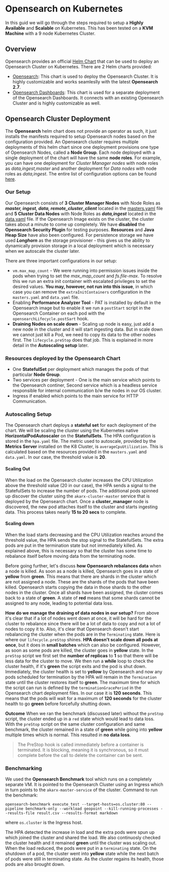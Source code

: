# Opensearch on Kubernetes

In this guid we will go through the steps required to setup a **Highly Available** and **Scalable** on Kubernetes. This has been tested on a **KVM Machine** with a 9 node Kubernetes Cluster.

## Overview

Opensearch provides an official [Helm Chart](https://github.com/opensearch-project/helm-charts) that can be used to deploy an Opensearch Cluster on Kubernetes. There are 2 Helm charts provided:

- [Opensearch](https://github.com/opensearch-project/helm-charts/tree/main/charts/opensearch): This chart is used to deploy the Opensearch Cluster. It is highly customizable and works seamleslly with the latest **Opensearch 2.7**.
- [Opensearch Dashboards](https://github.com/opensearch-project/helm-charts/tree/main/charts/opensearch-dashboards): This chart is used for a separate deployment of the Opensearch Dashboards. It connects with an existing Opensearch Cluster and is highly customizable as well.

## Opensearch Cluster Deployment

The **Opensearch** helm chart does not provide an operator as such, it just installs the manifests required to setup Opensearch nodes based on the configuration provided. An Opensearch cluster requires multiple deployments of this helm chart since one deployment provisions one type of Opensearch Nodes, called a **Node Group**. Each node deployed with a single deployment of the chart will have the same **node roles**. For example, you can have one deployment for _Cluster Manager nodes_ with node roles as _data,ingest,master_ and another deployment for _Data nodes_ with node roles as _data,ingest_. The entire list of configuration options can be found [here](https://github.com/opensearch-project/helm-charts/tree/main/charts/opensearch#configuration).

### Our Setup

Our Opensearch consists of **3 Cluster Manager Nodes** with Node Roles as **_master, ingest, data, remote_cluster_client_** located in the [masters.yaml](https://github.com/akarX23/k8-deployments/blob/master/opensearch/masters.yaml) file and **5 Cluster Data Nodes** with Node Roles as **_data,ingest_** located in the [data.yaml](https://github.com/akarX23/k8-deployments/blob/master/opensearch/data.yaml) file. If the Opensearch Image exists on the cluster, the cluster takes about a minute to come up completely. We have **disabled** the **Opensearch Security Plugin** for testing purposes. **Resources** and **Java Heap Size** have also been configured. For persistence storage we have used **_Longhorn_** as the storage provisioner - this gives us the ability to dynamically provision storage in a local deployment which is necessary when we autoscale the cluster later.

There are three important configurations in our setup:

- `vm.max_map_count` - We were running into permission issues inside the pods when trying to set the _max_map_count_ and _fs.file-max_. To resolve this we run an extra init container with escalated privileges to set the desired values. **You may, however, not run into this issue**, in which case you can remove the `extraInitContainers` configuration in the `masters.yaml` and `data.yaml` file.
- Enabling **Performance Analyzer Tool** - PAT is installed by default in the Opensearch image but to enable it we run a `postStart` script in the Opensearch Container on each pod with the `opensearchLifecycle.postSart` hook.
- **Draining Nodes on scale down** - Scaling up node is easy, just add a new node in the cluster and it will start ingesting data. But in scale down we cannot just kill a Pod, we need to copy its data to the other nodes first. The `lifecycle.preStop` does that job. This is explained in more detail in the **Autoscaling setup** later.

### Resources deployed by the Opensearch Chart

- One **StatefulSet** per deployment which manages the pods of that particular **Node Group**.
- Two services per deployment - One is the main service which points to the Opensearch continer, Second service which is a headless service responsible for internal communication b/w the nodes in our OS cluster.
- Ingress if enabled which points to the main service for HTTP Communication.

### Autoscaling Setup

The Opensearch chart deploys a **stateful set** for each deployment of the chart. We will be scaling the cluster using the Kubernetes native **HorizontalPodAutoscaler** on the **StatefulSets**. The HPA configuration is stored in the `hpa.yaml` file. The metric used to autoscale, provided by the **Metrics Server** installed on the K8 Cluster, is `averageCpuUtilization`. This is calculated based on the resources provided in the `masters.yaml` and `data.yaml`. In our case, the threshold value is **20**.

#### Scaling Out

When the load on the Opensearch cluster increases the CPU Utilization above the threshold value (20 in our case), the HPA sends a signal to the StatefulSets to increase the number of pods. The additional pods spinned up discover the cluster using the `akarx-cluster-master` service that is deployed by the Opensearch chart. Once a **cluster_manager** node is discovered, the new pod attaches itself to the cluster and starts ingesting data. This process takes nearly **15 to 20 secs** to complete.

#### Scaling down

When the load starts decreasing and the CPU Utilization reaches around the threshold value, the HPA sends the stop signal to the StatefulSets. The extra pods are put in the termination state but not immediately killed. As explained above, this is necessary so that the cluster has some time to rebalance itself before moving data from the terminating node.

Before going further, let's discuss **how Opensearch rebalances data** when a node is killed. As soon as a node is killed, Opensearch goes in a state of **yellow** from **green**. This means that there are shards in the cluster which are not assigned a node. These are the shards of the pods that have been killed. Opensearch starts copying the data in those shards to the other nodes in the cluster. Once all shards have been assigned, the cluster comes back to a state of **green**. A state of **red** means that some shards cannot be assigned to any node, leading to potential data loss.

**How do we manage the draining of data nodes in our setup?**
From above it's clear that if a lot of nodes went down at once, it will be hard for the cluster to rebalance since there will be a lot of data to copy and not a lot of nodes to copy it to. Also, it's clear that Opensearch doesn't start rebalancing the cluster when the pods are in the `Terminating` state. Here is where our `lifecycle.preStop` shines. **HPA doesn't scale down all pods at once**, but it does in **small batches** which can also be configured. However, as soon as some pods are killed, the cluster goes in **yellow** state. In the `preStop` script we first set the **number of replicas** to **1** so that there will be less data for the cluster to move. We then run a **while** loop to check the cluster health, if it's **green** the script exits and the pod is shut down. Immediately, the cluster health is set to **yellow** by Opensearch and now any pods scheduled for termination by the HPA will remain in the `Termination` state until the cluster restores itself to **green**. The maximum time for which the script can run is defined by the `terminationGracePeriod` in the Opensearch chart deployment files. In our case it is **120 seconds**. This means that the pods will wait for a maximum of **120 seconds** for the cluster health to go **green** before forcefully shutting down.

**Outcome**
When we ran the benchmark (discussed later) without the `preStop` script, the cluster ended up in a `red` state which would lead to data loss. With the `preStop` script on the same cluster configuration and same benchmark, the cluster remained in a state of **green** while going into **yellow** multiple times which is normal. This resulted in **no data loss**.

> The PreStop hook is called immediately before a container is terminated. It is blocking, meaning it is synchronous, so it must complete before the call to delete the container can be sent.

### Benchmarking

We used the **Opensearch Benchmark** tool which runs on a completely separate VM. It is pointed to the Opensearch Cluster using an Ingress which in turn points to the `akarx-master-service` of the cluster. Command to run the benchmark:

```
opensearch-benchmark execute_test --target-hosts=os.cluster:80 --pipeline benchmark-only --workload geopoint --kill-running-processes --results-file result.csv --results-format markdown
```

where `os.cluster` is the Ingress host.

The HPA detected the increase in load and the extra pods were spun up which joined the cluster and shared the load. We also continuosly checked the cluster health and it remained **green** until the cluster was scaling out. When the load reduced, the pods were put in a `terminating` state. On the shutdown of a pod, the cluster went into **yellow** state while the next batch of pods were still in terminating state. As the cluster regains its health, those pods are also brought down.
